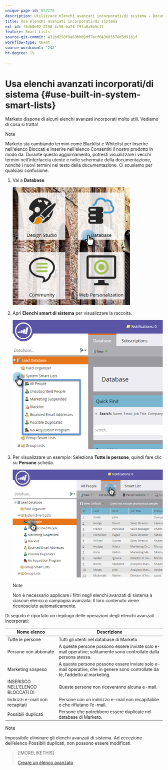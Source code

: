 ```yaml
---
unique-page-id: 557275
description: Utilizzare elenchi avanzati incorporati/di sistema - Documentazione di Marketo - Documentazione del prodotto
title: Usa elenchi avanzati incorporati/di sistema
exl-id: f4db0e02-2250-4c56-ba74-f9fa8a5b9c11
feature: Smart Lists
source-git-commit: 431bd258f9a68bbb9df7acf043085578d3d91b1f
workflow-type: tm+mt
source-wordcount: '242'
ht-degree: 1%

---
```


# Usa elenchi avanzati incorporati/di sistema {#use-built-in-system-smart-lists}

Marketo dispone di alcuni elenchi avanzati incorporati molto utili. Vediamo di cosa si tratta!

>[!NOTE]
>
>Marketo sta cambiando termini come Blacklist e Whitelist per Inserire nell&#39;elenco Bloccati e Inserire nell&#39;elenco Consentiti il nostro prodotto in modo da. Durante questo aggiornamento, potresti visualizzare i vecchi termini nell’interfaccia utente e nelle schermate della documentazione, nonché i nuovi termini nel testo della documentazione. Ci scusiamo per qualsiasi confusione.

1. Vai a **Database**.

   ![](assets/db.png)

1. Apri **Elenchi smart di sistema** per visualizzare la raccolta.

   ![](assets/two.png)

1. Per visualizzare un esempio: Seleziona **Tutte le persone**, quindi fare clic su **Persone** scheda.

   ![](assets/three.png)

   >[!NOTE]
   >
   >Non è necessario applicare i filtri negli elenchi avanzati di sistema a ciascun elenco o campagna avanzata. Il loro contenuto viene riconosciuto automaticamente.

Di seguito è riportato un riepilogo delle operazioni degli elenchi avanzati incorporati:

| Nome elenco | Descrizione |
|---|---|
| Tutte le persone | Tutti gli utenti nel database di Marketo |
| Persone non abbonate | A queste persone possono essere inviate solo e-mail operative; solitamente sono controllate dalla persona stessa. |
| Marketing sospeso | A queste persone possono essere inviate solo e-mail operative, che in genere sono controllate da te, l’addetto al marketing. |
| INSERISCO NELL&#39;ELENCO BLOCCATI DI | Queste persone non riceveranno alcuna e-mail. |
| Indirizzi e-mail non recapitati | Persone con un indirizzo e-mail non recapitabile o che rifiutano l’e-mail. |
| Possibili duplicati | Persone che potrebbero essere duplicate nel database di Marketo. |

>[!NOTE]
>
>Impossibile eliminare gli elenchi avanzati di sistema. Ad eccezione dell’elenco Possibili duplicati, non possono essere modificati.

>[!MORELIKETHIS]
>
>[Creare un elenco avanzato](/help/marketo/product-docs/core-marketo-concepts/smart-lists-and-static-lists/creating-a-smart-list/create-a-smart-list.md)
